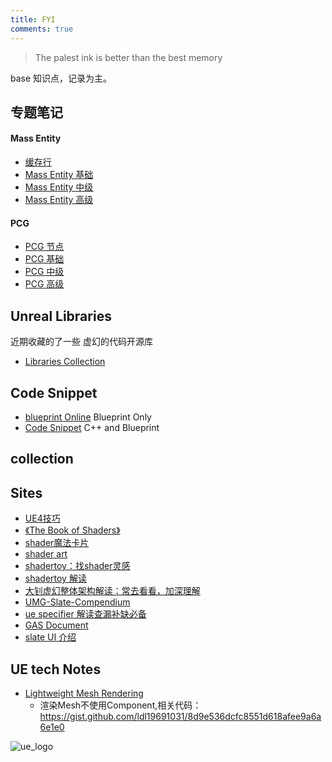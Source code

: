 ```yaml
---
title: FYI
comments: true
---
```


> The palest ink is better than the best memory

base 知识点，记录为主。





## 专题笔记

#### Mass Entity
- [缓存行](./ECS/cacheline.md)
- [Mass Entity 基础](./ECS/Mass.md)
- [Mass Entity 中级](./ECS/Mass-Mid.md)
- [Mass Entity 高级](./ECS/Mass-Advanced.md)

#### PCG
- [PCG 节点](../PCG/04PCGNode.md)
- [PCG 基础](../PCG/00PCG_Base.md)
- [PCG 中级](../PCG/01PCG_Mid.md)
- [PCG 高级](../PCG/03PCG_Advanced.md)


## Unreal Libraries

近期收藏的了一些 虚幻的代码开源库

- [Libraries Collection](../Tools/00.md)


## Code Snippet

- [blueprint Online](https://blueprintue.com/type/blueprint/) Blueprint Only
- [Code Snippet](https://dev.epicgames.com/community/unreal-engine/snippets) C++ and Blueprint

## collection

## Sites
- [UE4技巧](https://www.zhihu.com/question/351992572)
- [《The Book of Shaders》](https://github.com/patriciogonzalezvivo/thebookofshaders) 
- [shader魔法卡片](https://github.com/patriciogonzalezvivo/PixelSpiritDeck) 
- [shader art](https://www.youtube.com/watch?v=f4s1h2YETNY)
- [shadertoy：找shader灵感](https://www.shadertoy.com/)
- [shadertoy 解读](https://zhuanlan.zhihu.com/p/542447481)
- [大钊虚幻整体架构解读：常去看看，加深理解](https://www.zhihu.com/column/insideue4)
- [UMG-Slate-Compendium](https://github.com/YawLighthouse/UMG-Slate-Compendium)
- [ue specifier 解读查漏补缺必备](https://github.com/fjz13/UnrealSpecifiers/)
- [GAS Document](https://github.com/tranek/GASDocumentatio)
- [slate UI 介绍](https://myslate.readthedocs.io/en/latest/index.html)

## UE tech Notes
- [Lightweight Mesh Rendering](https://godofpen.notion.site/Lightweight-Mesh-Rendering-Render-Static-Mesh-without-Component-d9454730ab7749f4b3dfb93dde2f7bc9)
  - 渲染Mesh不使用Component,相关代码：https://gist.github.com/ldl19691031/8d9e536dcfc8551d618afee9a6a6e1e0
  




![ue_logo](../assets/images/00_image-1.png)